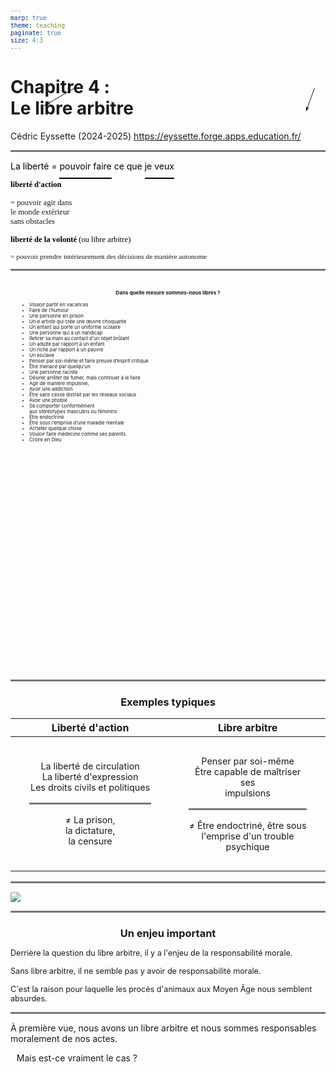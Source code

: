 ```yaml
---
marp: true
theme: teaching
paginate: true
size: 4:3
---
```


<!-- _class: titre -->
# Chapitre 4 :<br>Le libre arbitre <!-- fit -->
Cédric Eyssette (2024-2025)
https://eyssette.forge.apps.education.fr/



---
<!-- _class: pp fppppppp -->
<style scoped>
section {font-family: cursive;}
section section{display:flex;}
section section div{margin-top:2em
}
section section div:nth-of-type(1) {width:110%;}
section section div p {margin-top:1em; font-size:0.8em;color:#4a47b1}
p:nth-of-type(2){color:black}
u{text-decoration:none!important; border-bottom: 2px solid black;
padding-bottom:10px;color:black!important}
.arrow{position:absolute;top:200px;color:black;}
div:nth-of-type(1) .arrow{left:300px;transform: rotate(150deg) scale(4,0.9);}
div:nth-of-type(2) .arrow{left:700px;transform: rotate(110deg) scale(2.6,0.9);top:205px}
</style>

La liberté = <u>pouvoir faire</u> ce que <u>je veux</u>

<section>

<div>

<span data-marpit-fragment="1">

<span class="arrow">⟶</span>

**liberté d'action**

</span>

<span data-marpit-fragment="2">= pouvoir agir dans <br>le monde extérieur <br>sans obstacles</span>

</div>

<div>

<span data-marpit-fragment="3">

<span class="arrow">⟶</span>

**liberté de la volonté** (ou libre arbitre)
</span>

<span data-marpit-fragment="4">= pouvoir prendre intérieurement des décisions de manière autonome</span>

</div>

</section>

<!-- 
– Condition des alternatives : plusieurs choix sont possibles, il y a plusieurs possibilités alternatives parmi lesquelles je peux choisir ; avoir réellement le choix entre plusieurs possibilités alternatives
– Condition de la source : je suis vraiment la source de mes propres actes, par les choix que je fais ; être véritablement la source de ses actes
 -->

---
<!-- _class: colonnes -->
<style scoped>
h4{margin-bottom:10px; margin-top:30px!important;}
ul {
    font-size:54.8%;
    display:flex;
    flex-direction:column;
    flex-wrap: wrap;
    margin-left:0px;
    padding:0;
    height:590px!important;
    max-width:448px;
}
ul li {
    margin:0;
    margin-left:30px;
    padding-right:20px;
    text-align:left;
}
section.pm:before{top:640px}
span {font-size:0.90em}
h4 {font-size:0.58em!important;text-align:center; margin-bottom:10px}
</style>

#### Dans quelle mesure sommes-nous libres ?<!-- fit -->

<div class="puces">

- Vouloir partir en vacances
- Faire de l'humour
- Une personne en prison
- Un⋅e artiste qui crée une œuvre choquante
- Un enfant qui porte un uniforme scolaire
- Une personne qui a un handicap
- Retirer sa main au contact d'un objet brûlant
- Un adulte par rapport à un enfant
- Un riche par rapport à un pauvre
- Un esclave
- Penser par soi-même et faire preuve d’esprit critique
- Être menacé par quelqu'un
- Une personne raciste
- Désirer arrêter de fumer, mais continuer à le faire
- Agir de manière impulsive, 
- Avoir une addiction
- Être sans cesse distrait par les réseaux sociaux
- Avoir une phobie
- Se comporter conformément <br>aux stéréotypes masculins ou féminins
- Être endoctriné
- Être sous l’emprise d’une maladie mentale
- Acheter quelque chose
- Vouloir faire médecine comme ses parents
- Croire en Dieu
</div>


---
<!-- _class: fm -->
<style scoped>
h3{text-align:center; margin-bottom:0.5em}
table td {width:400px; padding:30px}
hr{padding:1px!important; background-color:#777!important}
</style>

### Exemples typiques

<div data-marpit-fragment>

|Liberté d'action|Libre arbitre|
|:-:|:-:|
|<span data-marpit-fragment="1">La liberté de circulation<br>La liberté d'expression<br>Les droits civils et politiques</span><hr><span data-marpit-fragment="2">≠ La prison, <br>la dictature, <br>la censure</span>|<span data-marpit-fragment="3">Penser par soi-même<br>Être capable de maîtriser ses<br> impulsions</span><hr><span data-marpit-fragment="4">≠ Être endoctriné, être sous l'emprise d'un trouble psychique</span>|

</div>


---
<!-- _class: i1t0 -->

[![](https://upload.wikimedia.org/wikipedia/commons/6/65/Trial_of_a_sow_and_pigs_at_Lavegny.png)](https://eyssette.github.io/ancien-blog/assets/pdf/ancien_blog/1_ethique_et_philosophie_morale/2007_2008_proces_animaux.pdf)

---
<!-- _class:  -->
### Un enjeu important
<span data-marpit-fragment="1">Derrière la question du libre arbitre, il y a l'enjeu de la responsabilité morale.</span>

<span data-marpit-fragment="2">Sans libre arbitre, il ne semble pas y avoir de responsabilité morale.</span>

<span data-marpit-fragment="3">C'est la raison pour laquelle les procès d'animaux aux Moyen Âge nous semblent absurdes.</span>


---
<!-- _class:  -->
<style scoped>
ol {list-style-type:none}
ol li {margin-left:-1em!important}
</style>
À première vue, nous avons un libre arbitre et nous sommes responsables moralement de nos actes.

1) Mais est-ce vraiment le cas ?